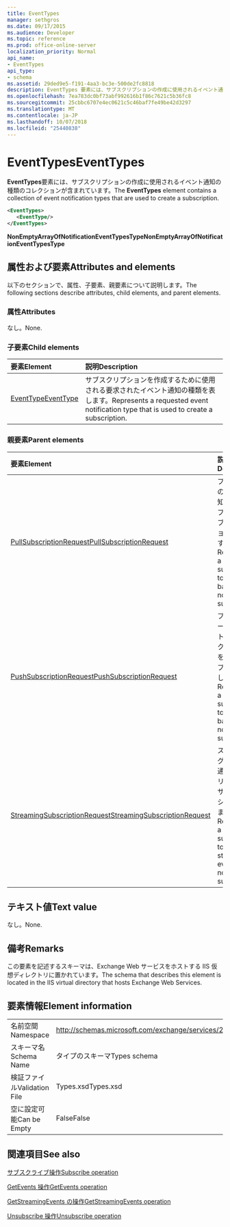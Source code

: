 ```yaml
---
title: EventTypes
manager: sethgros
ms.date: 09/17/2015
ms.audience: Developer
ms.topic: reference
ms.prod: office-online-server
localization_priority: Normal
api_name:
- EventTypes
api_type:
- schema
ms.assetid: 29ded9e5-f191-4aa3-bc3e-500de2fc8818
description: EventTypes 要素には、サブスクリプションの作成に使用されるイベント通知の種類のコレクションが含まれています。
ms.openlocfilehash: 7ea783dc0bf73abf992616b1f86c7621c5b36fc8
ms.sourcegitcommit: 25cbbc6707e4ec0621c5c46baf7fe49be42d3297
ms.translationtype: MT
ms.contentlocale: ja-JP
ms.lasthandoff: 10/07/2018
ms.locfileid: "25440838"
---
```

# <a name="eventtypes"></a><span data-ttu-id="6f59e-103">EventTypes</span><span class="sxs-lookup"><span data-stu-id="6f59e-103">EventTypes</span></span>

<span data-ttu-id="6f59e-104">**EventTypes**要素には、サブスクリプションの作成に使用されるイベント通知の種類のコレクションが含まれています。</span><span class="sxs-lookup"><span data-stu-id="6f59e-104">The **EventTypes** element contains a collection of event notification types that are used to create a subscription.</span></span> 
  
```xml
<EventTypes>
   <EventType/>
</EventTypes>
```

 <span data-ttu-id="6f59e-105">**NonEmptyArrayOfNotificationEventTypesType**</span><span class="sxs-lookup"><span data-stu-id="6f59e-105">**NonEmptyArrayOfNotificationEventTypesType**</span></span>
## <a name="attributes-and-elements"></a><span data-ttu-id="6f59e-106">属性および要素</span><span class="sxs-lookup"><span data-stu-id="6f59e-106">Attributes and elements</span></span>

<span data-ttu-id="6f59e-107">以下のセクションで、属性、子要素、親要素について説明します。</span><span class="sxs-lookup"><span data-stu-id="6f59e-107">The following sections describe attributes, child elements, and parent elements.</span></span>
  
### <a name="attributes"></a><span data-ttu-id="6f59e-108">属性</span><span class="sxs-lookup"><span data-stu-id="6f59e-108">Attributes</span></span>

<span data-ttu-id="6f59e-109">なし。</span><span class="sxs-lookup"><span data-stu-id="6f59e-109">None.</span></span>
  
### <a name="child-elements"></a><span data-ttu-id="6f59e-110">子要素</span><span class="sxs-lookup"><span data-stu-id="6f59e-110">Child elements</span></span>

|<span data-ttu-id="6f59e-111">**要素**</span><span class="sxs-lookup"><span data-stu-id="6f59e-111">**Element**</span></span>|<span data-ttu-id="6f59e-112">**説明**</span><span class="sxs-lookup"><span data-stu-id="6f59e-112">**Description**</span></span>|
|:-----|:-----|
|[<span data-ttu-id="6f59e-113">EventType</span><span class="sxs-lookup"><span data-stu-id="6f59e-113">EventType</span></span>](eventtype.md) <br/> |<span data-ttu-id="6f59e-114">サブスクリプションを作成するために使用される要求されたイベント通知の種類を表します。</span><span class="sxs-lookup"><span data-stu-id="6f59e-114">Represents a requested event notification type that is used to create a subscription.</span></span>  <br/> |
   
### <a name="parent-elements"></a><span data-ttu-id="6f59e-115">親要素</span><span class="sxs-lookup"><span data-stu-id="6f59e-115">Parent elements</span></span>

|<span data-ttu-id="6f59e-116">**要素**</span><span class="sxs-lookup"><span data-stu-id="6f59e-116">**Element**</span></span>|<span data-ttu-id="6f59e-117">**説明**</span><span class="sxs-lookup"><span data-stu-id="6f59e-117">**Description**</span></span>|
|:-----|:-----|
|[<span data-ttu-id="6f59e-118">PullSubscriptionRequest</span><span class="sxs-lookup"><span data-stu-id="6f59e-118">PullSubscriptionRequest</span></span>](pullsubscriptionrequest.md) <br/> |<span data-ttu-id="6f59e-119">プル ベースのイベント通知サブスクリプションをサブスクリプションを表します。</span><span class="sxs-lookup"><span data-stu-id="6f59e-119">Represents a subscription to a pull-based event notification subscription.</span></span>  <br/> |
|[<span data-ttu-id="6f59e-120">PushSubscriptionRequest</span><span class="sxs-lookup"><span data-stu-id="6f59e-120">PushSubscriptionRequest</span></span>](pushsubscriptionrequest.md) <br/> |<span data-ttu-id="6f59e-121">プッシュ ベースのイベント通知サブスクリプションをサブスクリプションを表します。</span><span class="sxs-lookup"><span data-stu-id="6f59e-121">Represents a subscription to a push-based event notification subscription.</span></span>  <br/> |
|[<span data-ttu-id="6f59e-122">StreamingSubscriptionRequest</span><span class="sxs-lookup"><span data-stu-id="6f59e-122">StreamingSubscriptionRequest</span></span>](streamingsubscriptionrequest.md) <br/> |<span data-ttu-id="6f59e-123">ストリーミング イベント通知サブスクリプションをサブスクリプションを表します。</span><span class="sxs-lookup"><span data-stu-id="6f59e-123">Represents a subscription to a streaming event notification subscription.</span></span>  <br/> |
   
## <a name="text-value"></a><span data-ttu-id="6f59e-124">テキスト値</span><span class="sxs-lookup"><span data-stu-id="6f59e-124">Text value</span></span>

<span data-ttu-id="6f59e-125">なし。</span><span class="sxs-lookup"><span data-stu-id="6f59e-125">None.</span></span>
  
## <a name="remarks"></a><span data-ttu-id="6f59e-126">備考</span><span class="sxs-lookup"><span data-stu-id="6f59e-126">Remarks</span></span>

<span data-ttu-id="6f59e-127">この要素を記述するスキーマは、Exchange Web サービスをホストする IIS 仮想ディレクトリに置かれています。</span><span class="sxs-lookup"><span data-stu-id="6f59e-127">The schema that describes this element is located in the IIS virtual directory that hosts Exchange Web Services.</span></span>
  
## <a name="element-information"></a><span data-ttu-id="6f59e-128">要素情報</span><span class="sxs-lookup"><span data-stu-id="6f59e-128">Element information</span></span>

|||
|:-----|:-----|
|<span data-ttu-id="6f59e-129">名前空間</span><span class="sxs-lookup"><span data-stu-id="6f59e-129">Namespace</span></span>  <br/> |http://schemas.microsoft.com/exchange/services/2006/types  <br/> |
|<span data-ttu-id="6f59e-130">スキーマ名</span><span class="sxs-lookup"><span data-stu-id="6f59e-130">Schema Name</span></span>  <br/> |<span data-ttu-id="6f59e-131">タイプのスキーマ</span><span class="sxs-lookup"><span data-stu-id="6f59e-131">Types schema</span></span>  <br/> |
|<span data-ttu-id="6f59e-132">検証ファイル</span><span class="sxs-lookup"><span data-stu-id="6f59e-132">Validation File</span></span>  <br/> |<span data-ttu-id="6f59e-133">Types.xsd</span><span class="sxs-lookup"><span data-stu-id="6f59e-133">Types.xsd</span></span>  <br/> |
|<span data-ttu-id="6f59e-134">空に設定可能</span><span class="sxs-lookup"><span data-stu-id="6f59e-134">Can be Empty</span></span>  <br/> |<span data-ttu-id="6f59e-135">False</span><span class="sxs-lookup"><span data-stu-id="6f59e-135">False</span></span>  <br/> |
   
## <a name="see-also"></a><span data-ttu-id="6f59e-136">関連項目</span><span class="sxs-lookup"><span data-stu-id="6f59e-136">See also</span></span>



[<span data-ttu-id="6f59e-137">サブスクライブ操作</span><span class="sxs-lookup"><span data-stu-id="6f59e-137">Subscribe operation</span></span>](subscribe-operation.md)
  
[<span data-ttu-id="6f59e-138">GetEvents 操作</span><span class="sxs-lookup"><span data-stu-id="6f59e-138">GetEvents operation</span></span>](getevents-operation.md)
  
[<span data-ttu-id="6f59e-139">GetStreamingEvents の操作</span><span class="sxs-lookup"><span data-stu-id="6f59e-139">GetStreamingEvents operation</span></span>](getstreamingevents-operation.md)
  
[<span data-ttu-id="6f59e-140">Unsubscribe 操作</span><span class="sxs-lookup"><span data-stu-id="6f59e-140">Unsubscribe operation</span></span>](unsubscribe-operation.md)

